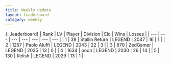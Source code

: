 ```yaml
---
title: Weekly Update
layout: leaderboard
category: weekly
---
```


{: .leaderboard}
| Rank | LV | Player | Division | Elo | Wins | Losses |
| --- | --- | --- | --- | --- | --- | --- |
| <span data-change="-">1</span> | 39 | <span title="ID: 771612">Stallin Return</span> | LEGEND | <span data-change="-">2047</span> | <span data-change="-">16</span> | <span data-change="-">1</span> |
| <span data-change="1">2</span> | 1257 | <span title="ID: 512212">Paolo Aluffi</span> | LEGEND | <span data-change="27">2043</span> | <span data-change="5">22</span> | <span data-change="0">3</span> |
| <span data-change="-">3</span> | 870 | <span title="ID: 90817">ZedGamer</span> | LEGEND | <span data-change="-">2035</span> | <span data-change="-">13</span> | <span data-change="-">0</span> |
| <span data-change="-3">4</span> | 1634 | <span title="ID: 540690">poon</span> | LEGEND | <span data-change="7">2030</span> | <span data-change="23">26</span> | <span data-change="14">14</span> |
| <span data-change="-">5</span> | 130 | <span title="ID: 758005">Relish</span> | LEGEND | <span data-change="-">2029</span> | <span data-change="-">13</span> | <span data-change="-">1</span> |